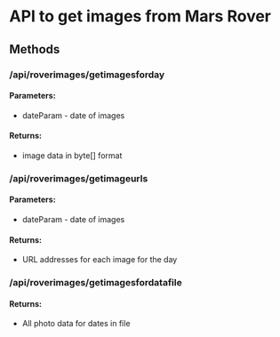 # API to get images from Mars Rover

## Methods
### /api/roverimages/getimagesforday

#### Parameters: 

* dateParam - date of images

#### Returns: 

* image data in byte[] format

### /api/roverimages/getimageurls

#### Parameters: 

* dateParam - date of images

#### Returns: 

* URL addresses for each image for the day

### /api/roverimages/getimagesfordatafile

#### Returns:

* All photo data for dates in file
